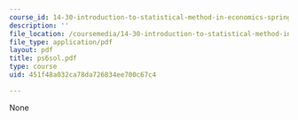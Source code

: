 ```yaml
---
course_id: 14-30-introduction-to-statistical-method-in-economics-spring-2006
description: ''
file_location: /coursemedia/14-30-introduction-to-statistical-method-in-economics-spring-2006/451f48a032ca78da726834ee700c67c4_ps6sol.pdf
file_type: application/pdf
layout: pdf
title: ps6sol.pdf
type: course
uid: 451f48a032ca78da726834ee700c67c4

---
```

None